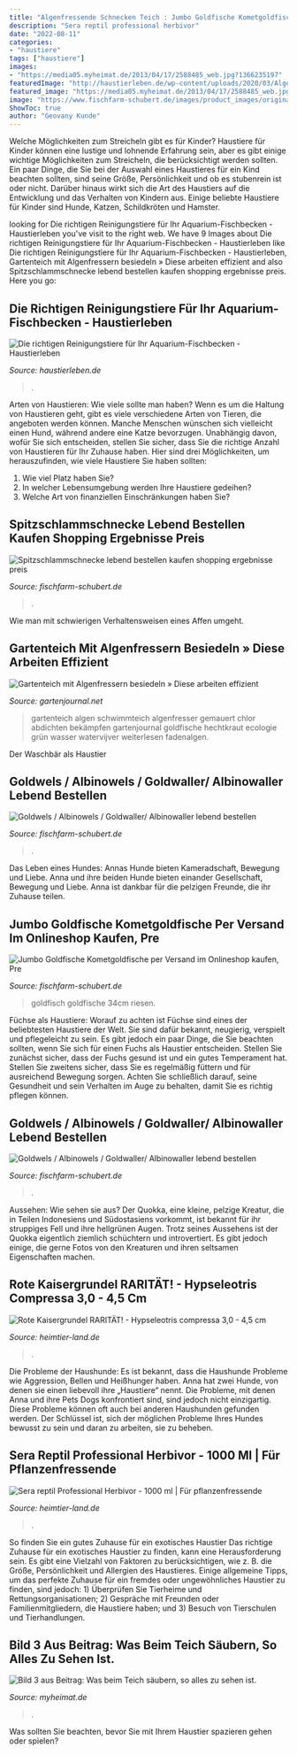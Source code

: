 ```yaml
---
title: "Algenfressende Schnecken Teich : Jumbo Goldfische Kometgoldfische Per Versand Im Onlineshop Kaufen, Pre"
description: "Sera reptil professional herbivor"
date: "2022-08-11"
categories:
- "haustiere"
tags: ["haustiere"]
images:
- "https://media05.myheimat.de/2013/04/17/2588485_web.jpg?1366235197"
featuredImage: "http://haustierleben.de/wp-content/uploads/2020/03/Algenfressende-Schnecken.jpeg"
featured_image: "https://media05.myheimat.de/2013/04/17/2588485_web.jpg?1366235197"
image: "https://www.fischfarm-schubert.de/images/product_images/original_images/Spitzschlammschnecke  (1).JPG"
ShowToc: true
author: "Geovany Kunde"
---
```



Welche Möglichkeiten zum Streicheln gibt es für Kinder?
Haustiere für Kinder können eine lustige und lohnende Erfahrung sein, aber es gibt einige wichtige Möglichkeiten zum Streicheln, die berücksichtigt werden sollten. Ein paar Dinge, die Sie bei der Auswahl eines Haustieres für ein Kind beachten sollten, sind seine Größe, Persönlichkeit und ob es stubenrein ist oder nicht. Darüber hinaus wirkt sich die Art des Haustiers auf die Entwicklung und das Verhalten von Kindern aus. Einige beliebte Haustiere für Kinder sind Hunde, Katzen, Schildkröten und Hamster.

	

		
looking for Die richtigen Reinigungstiere für Ihr Aquarium-Fischbecken - Haustierleben you've visit to the right web. We have 9 Images about Die richtigen Reinigungstiere für Ihr Aquarium-Fischbecken - Haustierleben like Die richtigen Reinigungstiere für Ihr Aquarium-Fischbecken - Haustierleben, Gartenteich mit Algenfressern besiedeln » Diese arbeiten effizient and also Spitzschlammschnecke lebend bestellen kaufen shopping ergebnisse preis. Here you go:
		
    
## Die Richtigen Reinigungstiere Für Ihr Aquarium-Fischbecken - Haustierleben

<img loading=lazy src="http://haustierleben.de/wp-content/uploads/2020/03/Algenfressende-Schnecken.jpeg" onerror="this.onerror=null;this.src='https://tse1.mm.bing.net/th?id=OIP.j7dMUM5tOe_HI3jJgzJAlgHaDz&amp;pid=15.1';" alt="Die richtigen Reinigungstiere für Ihr Aquarium-Fischbecken - Haustierleben">

_Source: haustierleben.de_

>. 

	

Arten von Haustieren: Wie viele sollte man haben?
Wenn es um die Haltung von Haustieren geht, gibt es viele verschiedene Arten von Tieren, die angeboten werden können. Manche Menschen wünschen sich vielleicht einen Hund, während andere eine Katze bevorzugen. Unabhängig davon, wofür Sie sich entscheiden, stellen Sie sicher, dass Sie die richtige Anzahl von Haustieren für Ihr Zuhause haben. Hier sind drei Möglichkeiten, um herauszufinden, wie viele Haustiere Sie haben sollten:
1. Wie viel Platz haben Sie?
2. In welcher Lebensumgebung werden Ihre Haustiere gedeihen?
3. Welche Art von finanziellen Einschränkungen haben Sie?

    
## Spitzschlammschnecke Lebend Bestellen Kaufen Shopping Ergebnisse Preis

<img loading=lazy src="https://www.fischfarm-schubert.de/images/product_images/original_images/Spitzschlammschnecke  (1).JPG" onerror="this.onerror=null;this.src='https://tse3.mm.bing.net/th?id=OIP.lkaRG-xKjBI3DL_8R8F3dAHaFN&amp;pid=15.1';" alt="Spitzschlammschnecke lebend bestellen kaufen shopping ergebnisse preis">

_Source: fischfarm-schubert.de_

>. 

	

Wie man mit schwierigen Verhaltensweisen eines Affen umgeht.

    
## Gartenteich Mit Algenfressern Besiedeln » Diese Arbeiten Effizient

<img loading=lazy src="https://www.gartenjournal.net/wp-content/uploads/Gartenteich-Algenfresser.jpg" onerror="this.onerror=null;this.src='https://tse1.mm.bing.net/th?id=OIP.BI6j0_jJUHrsWxR2SmuuvAHaE8&amp;pid=15.1';" alt="Gartenteich mit Algenfressern besiedeln » Diese arbeiten effizient">

_Source: gartenjournal.net_

>gartenteich algen schwimmteich algenfresser gemauert chlor abdichten bekämpfen gartenjournal goldfische hechtkraut ecologie grün wasser watervijver weiterlesen fadenalgen. 

	

Der Waschbär als Haustier

    
## Goldwels / Albinowels / Goldwaller/ Albinowaller Lebend Bestellen

<img loading=lazy src="https://www.fischfarm-schubert.de/images/product_images/popup_images/albinowaller_1.jpg" onerror="this.onerror=null;this.src='https://tse2.mm.bing.net/th?id=OIP.emYx2jcctI03iOiBadDQXgHaEK&amp;pid=15.1';" alt="Goldwels / Albinowels / Goldwaller/ Albinowaller lebend bestellen">

_Source: fischfarm-schubert.de_

>. 

	

Das Leben eines Hundes: Annas Hunde bieten Kameradschaft, Bewegung und Liebe.
Anna und ihre beiden Hunde bieten einander Gesellschaft, Bewegung und Liebe. Anna ist dankbar für die pelzigen Freunde, die ihr Zuhause teilen.

    
## Jumbo Goldfische Kometgoldfische Per Versand Im Onlineshop Kaufen, Pre

<img loading=lazy src="https://www.fischfarm-schubert.de/images/product_images/popup_images/Jumbo Goldfisch 30-35cm (4).JPG" onerror="this.onerror=null;this.src='https://tse4.mm.bing.net/th?id=OIP.KKomO05R93QRkfGUqSCZHwHaDm&amp;pid=15.1';" alt="Jumbo Goldfische Kometgoldfische per Versand im Onlineshop kaufen, Pre">

_Source: fischfarm-schubert.de_

>goldfisch goldfische 34cm riesen. 

	

Füchse als Haustiere: Worauf zu achten ist
Füchse sind eines der beliebtesten Haustiere der Welt. Sie sind dafür bekannt, neugierig, verspielt und pflegeleicht zu sein. Es gibt jedoch ein paar Dinge, die Sie beachten sollten, wenn Sie sich für einen Fuchs als Haustier entscheiden. Stellen Sie zunächst sicher, dass der Fuchs gesund ist und ein gutes Temperament hat. Stellen Sie zweitens sicher, dass Sie es regelmäßig füttern und für ausreichend Bewegung sorgen. Achten Sie schließlich darauf, seine Gesundheit und sein Verhalten im Auge zu behalten, damit Sie es richtig pflegen können.

    
## Goldwels / Albinowels / Goldwaller/ Albinowaller Lebend Bestellen

<img loading=lazy src="https://www.fischfarm-schubert.de/images/product_images/original_images/albinowaller_shop.jpg" onerror="this.onerror=null;this.src='https://tse1.mm.bing.net/th?id=OIP.5j5eaJ9TCk7cDzg0Grkk-gHaFh&amp;pid=15.1';" alt="Goldwels / Albinowels / Goldwaller/ Albinowaller lebend bestellen">

_Source: fischfarm-schubert.de_

>. 

	

Aussehen: Wie sehen sie aus?
Der Quokka, eine kleine, pelzige Kreatur, die in Teilen Indonesiens und Südostasiens vorkommt, ist bekannt für ihr struppiges Fell und ihre hellgrünen Augen. Trotz seines Aussehens ist der Quokka eigentlich ziemlich schüchtern und introvertiert. Es gibt jedoch einige, die gerne Fotos von den Kreaturen und ihren seltsamen Eigenschaften machen.

    
## Rote Kaisergrundel RARITÄT! - Hypseleotris Compressa 3,0 - 4,5 Cm

<img loading=lazy src="https://heimtier-land.de/media/image/1c/9f/a1/pastellgrundel.jpg" onerror="this.onerror=null;this.src='https://tse4.mm.bing.net/th?id=OIP.7f89U0btU9nU8Jiu41BVAgHaE6&amp;pid=15.1';" alt="Rote Kaisergrundel RARITÄT! - Hypseleotris compressa 3,0 - 4,5 cm">

_Source: heimtier-land.de_

>. 

	

Die Probleme der Haushunde: Es ist bekannt, dass die Haushunde Probleme wie Aggression, Bellen und Heißhunger haben.
Anna hat zwei Hunde, von denen sie einen liebevoll ihre „Haustiere“ nennt. Die Probleme, mit denen Anna und ihre Pets Dogs konfrontiert sind, sind jedoch nicht einzigartig. Diese Probleme können oft auch bei anderen Haushunden gefunden werden. Der Schlüssel ist, sich der möglichen Probleme Ihres Hundes bewusst zu sein und daran zu arbeiten, sie zu beheben.

    
## Sera Reptil Professional Herbivor - 1000 Ml | Für Pflanzenfressende

<img loading=lazy src="https://heimtier-land.de/media/image/2f/42/da/sera-reptil-professional-herbivor-250-ml.jpg" onerror="this.onerror=null;this.src='https://tse1.mm.bing.net/th?id=OIP.6RHBh5_Wim3XDhWadQOhjQAAAA&amp;pid=15.1';" alt="Sera reptil Professional Herbivor - 1000 ml | Für pflanzenfressende">

_Source: heimtier-land.de_

>. 

	

So finden Sie ein gutes Zuhause für ein exotisches Haustier
Das richtige Zuhause für ein exotisches Haustier zu finden, kann eine Herausforderung sein. Es gibt eine Vielzahl von Faktoren zu berücksichtigen, wie z. B. die Größe, Persönlichkeit und Allergien des Haustieres. Einige allgemeine Tipps, um das perfekte Zuhause für ein fremdes oder ungewöhnliches Haustier zu finden, sind jedoch: 1) Überprüfen Sie Tierheime und Rettungsorganisationen; 2) Gespräche mit Freunden oder Familienmitgliedern, die Haustiere haben; und 3) Besuch von Tierschulen und Tierhandlungen.

    
## Bild 3 Aus Beitrag: Was Beim Teich Säubern, So Alles Zu Sehen Ist.

<img loading=lazy src="https://media05.myheimat.de/2013/04/17/2588485_web.jpg?1366235197" onerror="this.onerror=null;this.src='https://tse1.mm.bing.net/th?id=OIP.c585hUOE3dkmZWf_NZgVjwHaFj&amp;pid=15.1';" alt="Bild 3 aus Beitrag: Was beim Teich säubern, so alles zu sehen ist.">

_Source: myheimat.de_

>. 

	

Was sollten Sie beachten, bevor Sie mit Ihrem Haustier spazieren gehen oder spielen?

